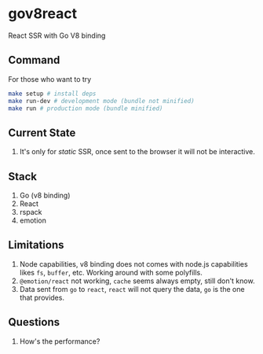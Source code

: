 # gov8react

React SSR with Go V8 binding

## Command
For those who want to try
```sh
make setup # install deps
make run-dev # development mode (bundle not minified)
make run # production mode (bundle minified)
```
## Current State
1. It's only for *static* SSR, once sent to the browser it will not be interactive.

## Stack
1. Go (v8 binding)
2. React
3. rspack
4. emotion

## Limitations
1. Node capabilities, v8 binding does not comes with node.js capabilities likes `fs`, `buffer`, etc. Working around with some polyfills.
2. `@emotion/react` not working, `cache` seems always empty, still don't know.
3. Data sent from `go` to `react`, `react` will not query the data, `go` is the one that provides.

## Questions
1. How's the performance?
